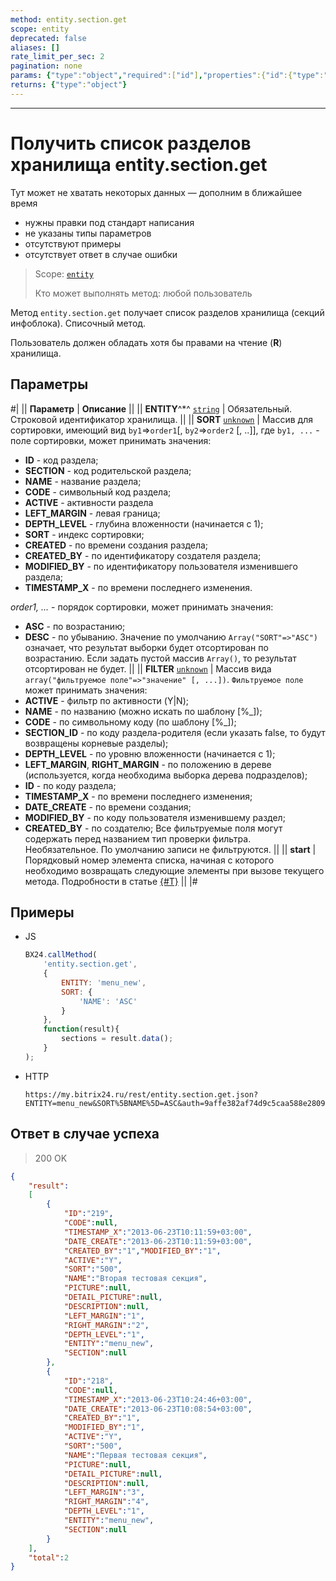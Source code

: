 ```yaml
---
method: entity.section.get
scope: entity
deprecated: false
aliases: []
rate_limit_per_sec: 2
pagination: none
params: {"type":"object","required":["id"],"properties":{"id":{"type":"integer"}}}
returns: {"type":"object"}
---
```



---

# Получить список разделов хранилища entity.section.get



Тут может не хватать некоторых данных — дополним в ближайшее время







- нужны правки под стандарт написания
- не указаны типы параметров
- отсутствуют примеры
- отсутствует ответ в случае ошибки





> Scope: [`entity`](../../scopes/permissions.md)
>
> Кто может выполнять метод: любой пользователь

Метод `entity.section.get` получает список разделов хранилища (секций инфоблока). Списочный метод.

Пользователь должен обладать хотя бы правами на чтение (**R**) хранилища.

## Параметры

#|
|| **Параметр** | **Описание** ||
|| **ENTITY**^*^
[`string`](../../data-types.md) | Обязательный. Строковой идентификатор хранилища. ||
|| **SORT**
[`unknown`](../../data-types.md) | Массив для сортировки, имеющий вид `by1`=>`order1`[, `by2`=>`order2` [, ..]], где `by1, ...` - поле сортировки, может принимать значения: 
- **ID** - код раздела;
- **SECTION** - код родительской раздела;
- **NAME** - название раздела;
- **CODE** - символьный код раздела;
- **ACTIVE** - активности раздела
- **LEFT_MARGIN** - левая граница;
- **DEPTH_LEVEL** - глубина вложенности (начинается с 1);
- **SORT** - индекс сортировки;
- **CREATED** - по времени создания раздела;
- **CREATED_BY** - по идентификатору создателя раздела;
- **MODIFIED_BY** - по идентификатору пользователя изменившего раздела;
- **TIMESTAMP_X** - по времени последнего изменения.

*order1, ...* - порядок сортировки, может принимать значения:
- **ASC** - по возрастанию;
- **DESC** - по убыванию.
Значение по умолчанию `Array("SORT"=>"ASC")` означает, что результат выборки будет отсортирован по возрастанию. Если задать пустой массив `Array()`, то результат отсортирован не будет. ||
|| **FILTER**
[`unknown`](../../data-types.md) | Массив вида `array("фильтруемое поле"=>"значение" [, ...])`. `Фильтруемое поле` может принимать значения:
- **ACTIVE** - фильтр по активности (Y\|N);
- **NAME** - по названию (можно искать по шаблону [%_]);
- **CODE** - по символьному коду (по шаблону [%_]);
- **SECTION_ID** - по коду раздела-родителя (если указать false, то будут возвращены корневые разделы);
- **DEPTH_LEVEL** - по уровню вложенности (начинается с 1);
- **LEFT_MARGIN**, **RIGHT_MARGIN** - по положению в дереве (используется, когда необходима выборка дерева подразделов);
- **ID** - по коду раздела;
- **TIMESTAMP_X** - по времени последнего изменения;
- **DATE_CREATE** - по времени создания;
- **MODIFIED_BY** - по коду пользователя изменившему раздел;
- **CREATED_BY** - по создателю;
Все фильтруемые поля могут содержать перед названием тип проверки фильтра. Необязательное. По умолчанию записи не фильтруются. ||
|| **start** | Порядковый номер элемента списка, начиная с которого необходимо возвращать следующие элементы при вызове текущего метода. Подробности в статье [{#T}](../../how-to-call-rest-api/list-methods-pecularities.md) ||
|#



## Примеры



- JS

    ```js
    BX24.callMethod(
        'entity.section.get',
        {
            ENTITY: 'menu_new',
            SORT: {
                'NAME': 'ASC'
            }
        },
        function(result){
            sections = result.data();
        }
    );
    ```

- HTTP

    ```http
    https://my.bitrix24.ru/rest/entity.section.get.json?ENTITY=menu_new&SORT%5BNAME%5D=ASC&auth=9affe382af74d9c5caa588e28096e872
    ```





## Ответ в случае успеха

> 200 OK
```json
{
    "result":
    [
        {
            "ID":"219",
            "CODE":null,
            "TIMESTAMP_X":"2013-06-23T10:11:59+03:00",
            "DATE_CREATE":"2013-06-23T10:11:59+03:00",
            "CREATED_BY":"1","MODIFIED_BY":"1",
            "ACTIVE":"Y",
            "SORT":"500",
            "NAME":"Вторая тестовая секция",
            "PICTURE":null,
            "DETAIL_PICTURE":null,
            "DESCRIPTION":null,
            "LEFT_MARGIN":"1",
            "RIGHT_MARGIN":"2",
            "DEPTH_LEVEL":"1",
            "ENTITY":"menu_new",
            "SECTION":null
        },
        {
            "ID":"218",
            "CODE":null,
            "TIMESTAMP_X":"2013-06-23T10:24:46+03:00",
            "DATE_CREATE":"2013-06-23T10:08:54+03:00",
            "CREATED_BY":"1",
            "MODIFIED_BY":"1",
            "ACTIVE":"Y",
            "SORT":"500",
            "NAME":"Первая тестовая секция",
            "PICTURE":null,
            "DETAIL_PICTURE":null,
            "DESCRIPTION":null,
            "LEFT_MARGIN":"3",
            "RIGHT_MARGIN":"4",
            "DEPTH_LEVEL":"1",
            "ENTITY":"menu_new",
            "SECTION":null
        }
    ],
    "total":2
}
```


